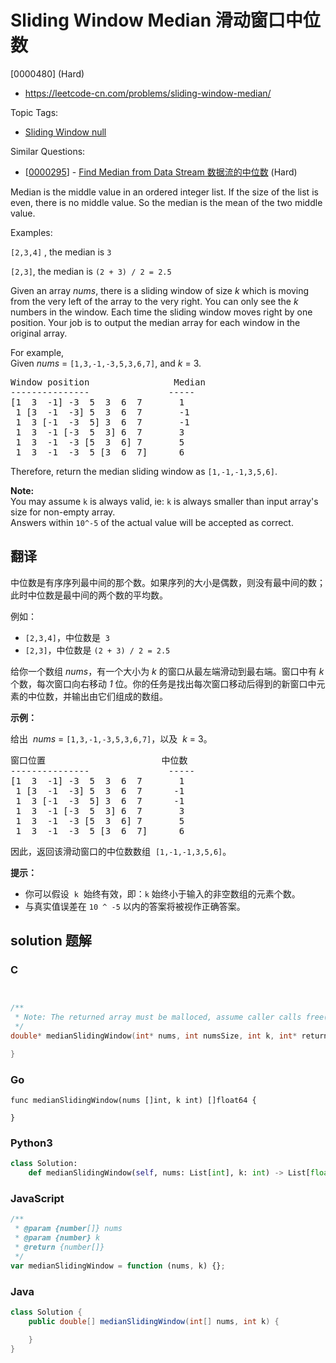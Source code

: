 # Sliding Window Median 滑动窗口中位数

[0000480] (Hard)

- https://leetcode-cn.com/problems/sliding-window-median/

Topic Tags:

- [Sliding Window null](https://leetcode-cn.com/tag/sliding-window/)

Similar Questions:

- [[0000295](https://leetcode-cn.com/problems/find-median-from-data-stream/)] - [Find Median from Data Stream 数据流的中位数](./0000295.find-median-from-data-stream.md) (Hard)

Median is the middle value in an ordered integer list. If the size of the list is even, there is no middle value. So the median is the mean of the two middle value.

Examples:

`[2,3,4]` , the median is `3`

`[2,3]`, the median is `(2 + 3) / 2 = 2.5`

Given an array _nums_, there is a sliding window of size _k_ which is moving from the very left of the array to the very right. You can only see the _k_ numbers in the window. Each time the sliding window moves right by one position. Your job is to output the median array for each window in the original array.

For example,  
Given _nums_ = `[1,3,-1,-3,5,3,6,7]`, and _k_ = 3.

<pre>Window position                Median
---------------               -----
[1  3  -1] -3  5  3  6  7       1
 1 [3  -1  -3] 5  3  6  7       -1
 1  3 [-1  -3  5] 3  6  7       -1
 1  3  -1 [-3  5  3] 6  7       3
 1  3  -1  -3 [5  3  6] 7       5
 1  3  -1  -3  5 [3  6  7]      6
</pre>

Therefore, return the median sliding window as `[1,-1,-1,3,5,6]`.

**Note:**  
You may assume `k` is always valid, ie: `k` is always smaller than input array's size for non-empty array.  
Answers within `10^-5` of the actual value will be accepted as correct.

## 翻译

中位数是有序序列最中间的那个数。如果序列的大小是偶数，则没有最中间的数；此时中位数是最中间的两个数的平均数。

例如：

- `[2,3,4]`，中位数是  `3`
- `[2,3]`，中位数是 `(2 + 3) / 2 = 2.5`

给你一个数组 _nums_，有一个大小为 _k_ 的窗口从最左端滑动到最右端。窗口中有 _k_ 个数，每次窗口向右移动 _1_ 位。你的任务是找出每次窗口移动后得到的新窗口中元素的中位数，并输出由它们组成的数组。

**示例：**

给出  *nums* = `[1,3,-1,-3,5,3,6,7]`，以及  *k* = 3。

<pre>窗口位置                      中位数
---------------               -----
[1  3  -1] -3  5  3  6  7       1
 1 [3  -1  -3] 5  3  6  7      -1
 1  3 [-1  -3  5] 3  6  7      -1
 1  3  -1 [-3  5  3] 6  7       3
 1  3  -1  -3 [5  3  6] 7       5
 1  3  -1  -3  5 [3  6  7]      6
</pre>

因此，返回该滑动窗口的中位数数组  `[1,-1,-1,3,5,6]`。

**提示：**

- 你可以假设  `k`  始终有效，即：`k` 始终小于输入的非空数组的元素个数。
- 与真实值误差在 `10 ^ -5` 以内的答案将被视作正确答案。

## solution 题解

### C

```c


/**
 * Note: The returned array must be malloced, assume caller calls free().
 */
double* medianSlidingWindow(int* nums, int numsSize, int k, int* returnSize){

}
```

### Go

```golang
func medianSlidingWindow(nums []int, k int) []float64 {

}
```

### Python3

```python
class Solution:
    def medianSlidingWindow(self, nums: List[int], k: int) -> List[float]:
```

### JavaScript

```javascript
/**
 * @param {number[]} nums
 * @param {number} k
 * @return {number[]}
 */
var medianSlidingWindow = function (nums, k) {};
```

### Java

```java
class Solution {
    public double[] medianSlidingWindow(int[] nums, int k) {

    }
}
```
